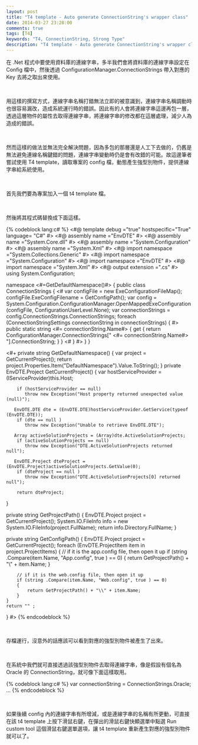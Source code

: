 ```yaml
---
layout: post
title: "T4 template - Auto generate ConnectionString's wrapper class"
date: 2014-03-27 23:28:00
comments: true
tags: [T4]
keywords: "T4, ConnectionString, Strong Type"
description: "T4 template - Auto generate ConnectionString's wrapper class"
---
```


在 .Net 程式中要使用資料庫的連線字串，多半我們會將資料庫的連線字串設定在 Config 檔中，然後透過 ConfigurationManager.ConnectionStrings 帶入對應的 Key 去將之取出來使用。  

<!-- More -->

<br/>

用這樣的撰寫方式，連線字串名稱打錯無法立即的被意識到，連線字串名稱調動時也很容易漏改，造成系統運行時的錯誤。因此有的人會將連線字串這邊再包一層，透過這層物件的屬性去取得連線字串，將連線字串的修改都在這層處理，減少人為造成的錯誤。 

<br/>

然而這樣的做法並無法完全解決問題，因為多包的那層還是人工下去做的，仍舊是無法避免連線名稱鍵錯的問題，連線字串變動時仍是會有改錯的可能。故這邊筆者嘗試使用 T4 template，讀取專案的 config 檔，動態產生強型別物件，提供連線字串給系統使用。 

<br/>

首先我們要為專案加入一個 t4 template 檔。 

<br/>

然後將其程式碼替換成下面這樣。

{% codeblock lang:c# %}
<#@ template debug ="true" hostspecific="True" language= "C#" #>
<#@ assembly name ="EnvDTE" #>
<#@ assembly name ="System.Core.dll" #>
<#@ assembly name ="System.Configuration" #>
<#@ assembly name ="System.Xml" #>
<#@ import namespace ="System.Collections.Generic" #>
<#@ import namespace ="System.Configuration" #>
<#@ import namespace ="EnvDTE" #>
<#@ import namespace ="System.Xml" #>
<#@ output extension =".cs" #>
using System.Configuration;


namespace <#=GetDefaultNamespace()#>
{
    public class ConnectionStrings
    {
<#
        var configFile = new ExeConfigurationFileMap();
       configFile.ExeConfigFilename = GetConfigPath();
        var config = System.Configuration.ConfigurationManager.OpenMappedExeConfiguration(configFile, ConfigurationUserLevel.None);
        var connectionStrings = config.ConnectionStrings.ConnectionStrings;
        foreach (ConnectionStringSettings connectionString in connectionStrings)
       {
#>
           public static string <#= connectionString.Name#>
           {
              get
              {
                     return ConfigurationManager.ConnectionStrings[" <#= connectionString.Name#> "].ConnectionString;
              }
           }
<#
  }
#>
    }
}


<#+
private string GetDefaultNamespace()
{
        var project = GetCurrentProject();
        return project.Properties.Item("DefaultNamespace").Value.ToString();
}
private EnvDTE.Project GetCurrentProject()
{
        var hostServiceProvider = (IServiceProvider)this.Host;
       
        if (hostServiceProvider == null)
           throw new Exception("Host property returned unexpected value (null)");
       
       EnvDTE.DTE dte = (EnvDTE.DTE)hostServiceProvider.GetService(typeof (EnvDTE.DTE));
        if (dte == null )
           throw new Exception("Unable to retrieve EnvDTE.DTE");
       
       Array activeSolutionProjects = (Array)dte.ActiveSolutionProjects;
        if (activeSolutionProjects == null)
           throw new Exception("DTE.ActiveSolutionProjects returned null");
       
       EnvDTE.Project dteProject = (EnvDTE.Project)activeSolutionProjects.GetValue(0);
        if (dteProject == null )
           throw new Exception("DTE.ActiveSolutionProjects[0] returned null");
       
        return dteProject;
}


private string GetProjectPath()
 {
       EnvDTE.Project project = GetCurrentProject();
    System.IO.FileInfo info = new System.IO.FileInfo(project.FullName);
    return info.Directory.FullName;
}


private string GetConfigPath()
{
       EnvDTE.Project project = GetCurrentProject();
    foreach (EnvDTE.ProjectItem item in project.ProjectItems)
    {
               // if it is the app.config file, then open it up
        if (string .Compare(item.Name, "App.config", true ) == 0)
        {
            return GetProjectPath() + "\\" + item.Name;
        }
       
        // if it is the web.config file, then open it up
        if (string .Compare(item.Name, "Web.config", true ) == 0)
        {
            return GetProjectPath() + "\\" + item.Name;
        }
    }
    return "" ;
}
#>
{% endcodeblock %}

<br/>

存檔運行，沒意外的話應該可以看到對應的強型別物件被產生了出來。

<Br/>

在系統中我們就可直接透過該強型別物件去取得連線字串，像是假設有個名為 Oracle 的 ConnectionString，就可像下面這樣取用。

{% codeblock lang:c# %}
var connectionString = ConnectionStrings.Oracle;
...
{% endcodeblock %}

<br/>

如果後續 config 內的連線字串有所增減，或是連線字串的名稱有所更動，可直接在該 t4 template 上按下滑鼠右鍵，在彈出的滑鼠右鍵快顯選單中點選 Run custom tool 這個滑鼠右鍵選單選項，讓 t4 template 重新產生對應的強型別物件就可以了。
